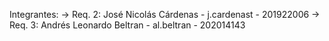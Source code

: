 Integrantes:
 -> Req. 2: José Nicolás Cárdenas - j.cardenast - 201922006
 -> Req. 3: Andrés Leonardo Beltran - al.beltran - 202014143